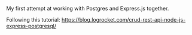 My first attempt at working with Postgres and Express.js together.

Following this tutorial:
https://blog.logrocket.com/crud-rest-api-node-js-express-postgresql/